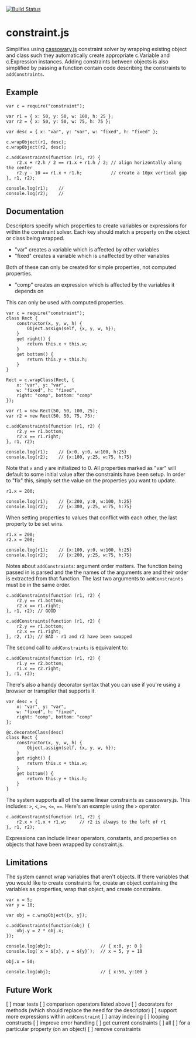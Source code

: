 [![Build Status](https://travis-ci.org/kevinb7/constraint.js.svg?branch=master)](https://travis-ci.org/kevinb7/constraint.js)
# constraint.js

Simplifies using [cassowary.js](https://github.com/slightlyoff/cassowary.js/)
constraint solver by wrapping existing object and class such they automatically 
create appropriate c.Variable and c.Expression instances.  Adding constraints 
between objects is also simplified by passing a function contain code describing 
the constraints to ```addConstraints```.

## Example
    var c = require("constraint");
    
    var r1 = { x: 50, y: 50, w: 100, h: 25 };
    var r2 = { x: 50, y: 50, w: 75, h: 75 };
    
    var desc = { x: "var", y: "var", w: "fixed", h: "fixed" };
    
    c.wrapObject(r1, desc);
    c.wrapObject(r2, desc);
    
    c.addConstraints(function (r1, r2) {
        r2.x + r2.h / 2 == r1.x + r1.h / 2; // align horizontally along the center
        r2.y - 10 == r1.x + r1.h;           // create a 10px vertical gap
    }, r1, r2);
        
    console.log(r1);    // 
    console.log(r2);    //

## Documentation
Descriptors specify which properties to create variables or expressions for 
within the constraint solver.  Each key should match a property on the object
or class being wrapped.
  
- "var" creates a variable which is affected by other variables
- "fixed" creates a variable which is unaffected by other variables

Both of these can only be created for simple properties, not computed properties.

- "comp" creates an expression which is affected by the variables it depends on

This can only be used with computed properties.

    var c = require("constraint");
    class Rect {
        constructor(x, y, w, h) {
            Object.assign(self, {x, y, w, h});
        }
        get right() {
            return this.x + this.w;
        }
        get bottom() {
            return this.y + this.h;
        }
    }

    Rect = c.wrapClass(Rect, { 
        x: "var", y: "var", 
        w: "fixed", h: "fixed", 
        right: "comp", bottom: "comp" 
    });
    
    var r1 = new Rect(50, 50, 100, 25);
    var r2 = new Rect(50, 50, 75, 75);
    
    c.addConstraints(function (r1, r2) {
        r2.y == r1.bottom;
        r2.x == r1.right;
    }, r1, r2);
    
    console.log(r1);    // {x:0, y:0, w:100, h:25}
    console.log(r2);    // {x:100, y:25, w:75, h:75}
    
Note that `x` and `y` are initialized to 0.  All properties marked as "var" will
default to some initial value after the constraints have been setup.  In order
to "fix" this, simply set the value on the properties you want to update.

    r1.x = 200;
    
    console.log(r1);    // {x:200, y:0, w:100, h:25}
    console.log(r2);    // {x:300, y:25, w:75, h:75}
    
When setting properties to values that conflict with each other, the last 
property to be set wins.

    r1.x = 200;
    r2.x = 200;
        
    console.log(r1);    // {x:100, y:0, w:100, h:25}
    console.log(r2);    // {x:200, y:25, w:75, h:75}

Notes about `addConstraints`: argument order matters.  The function being 
passed in is parsed and the the names of the arguments are and their order is
extracted from that function.  The last two arguments to `addConstraints` 
must be in the same order.

    c.addConstraints(function (r1, r2) {
        r2.y == r1.bottom;
        r2.x == r1.right;
    }, r1, r2); // GOOD
    
    c.addConstraints(function (r1, r2) {
        r2.y == r1.bottom;
        r2.x == r1.right;
    }, r2, r1); // BAD - r1 and r2 have been swapped
    
The second call to `addConstraints` is equivalent to:

    c.addConstraints(function (r1, r2) {
        r1.y == r2.bottom;
        r1.x == r2.right;
    }, r1, r2);
    
There's also a handy decorator syntax that you can use if you're using a browser
or transpiler that supports it.

    var desc = { 
        x: "var", y: "var", 
        w: "fixed", h: "fixed", 
        right: "comp", bottom: "comp" 
    };
    
    @c.decorateClass(desc)
    class Rect {
        constructor(x, y, w, h) {
            Object.assign(self, {x, y, w, h});
        }
        get right() {
            return this.x + this.w;
        }
        get bottom() {
            return this.y + this.h;
        }
    }

The system supports all of the same linear constraints as cassowary.js.  This
includes: `>`, `<`, `>=`, `<=`, `==`.  Here's an example using the `>` operator.

    c.addConstraints(function (r1, r2) {
        r2.x > r1.x + r1.w;     // r2 is always to the left of r1
    }, r1, r2);
    
Expressions can include linear operators, constants, and properties on objects
that have been wrapped by constraint.js.  

## Limitations

The system cannot wrap variables that aren't objects.  If there variables that
you would like to create constraints for, create an object containing the 
variables as properties, wrap that object, and create constraints.

    var x = 5;
    var y = 10;
    
    var obj = c.wrapObject({x, y});
    
    c.addConstraints(function(obj) {
        obj.y = 2 * obj.x;
    });
    
    console.log(obj);                   // { x:0, y: 0 }
    console.log(`x = ${x}, y = ${y}`);  // x = 5, y = 10
    
    obj.x = 50;
    
    console.log(obj);                   // { x:50, y:100 }

## Future Work

[ ] moar tests
[ ] comparison operators listed above
[ ] decorators for methods (which should replace the need for the descriptor)
[ ] support more expressions within `addConstraint`
  [ ] array indexing
  [ ] looping constructs
[ ] improve error handling
[ ] get current constraints
  [ ] all
  [ ] for a particular property (on an object)
[ ] remove constraints
